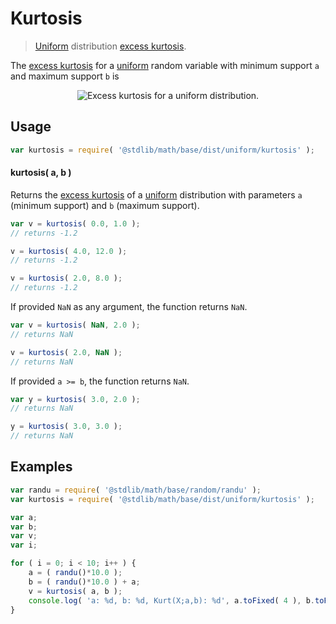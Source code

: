 # Kurtosis

> [Uniform][uniform-distribution] distribution [excess kurtosis][kurtosis].

<!-- Section to include introductory text. Make sure to keep an empty line after the intro `section` element and another before the `/section` close. -->

<section class="intro">

The [excess kurtosis][kurtosis] for a [uniform][uniform-distribution] random variable with minimum support `a` and maximum support `b` is

<!-- <equation class="equation" label="eq:uniform_kurtosis" align="center" raw="\operatorname{Kurt}\left( X \right) = -{\tfrac{6}{5}}" alt="Excess kurtosis for a uniform distribution."> -->

<div class="equation" align="center" data-raw-text="\operatorname{Kurt}\left( X \right) = -{\tfrac{6}{5}}" data-equation="eq:uniform_kurtosis">
    <img src="" alt="Excess kurtosis for a uniform distribution.">
    <br>
</div>

<!-- </equation> -->

</section>

<!-- /.intro -->

<!-- Package usage documentation. -->

<section class="usage">

## Usage

```javascript
var kurtosis = require( '@stdlib/math/base/dist/uniform/kurtosis' );
```

#### kurtosis( a, b )

Returns the [excess kurtosis][kurtosis] of a [uniform][uniform-distribution] distribution with parameters `a` (minimum support) and `b` (maximum support).

```javascript
var v = kurtosis( 0.0, 1.0 );
// returns -1.2

v = kurtosis( 4.0, 12.0 );
// returns -1.2

v = kurtosis( 2.0, 8.0 );
// returns -1.2
```

If provided `NaN` as any argument, the function returns `NaN`.

```javascript
var v = kurtosis( NaN, 2.0 );
// returns NaN

v = kurtosis( 2.0, NaN );
// returns NaN
```

If provided `a >= b`, the function returns `NaN`.

```javascript
var y = kurtosis( 3.0, 2.0 );
// returns NaN

y = kurtosis( 3.0, 3.0 );
// returns NaN
```

</section>

<!-- /.usage -->

<!-- Package usage notes. Make sure to keep an empty line after the `section` element and another before the `/section` close. -->

<section class="notes">

</section>

<!-- /.notes -->

<!-- Package usage examples. -->

<section class="examples">

## Examples

```javascript
var randu = require( '@stdlib/math/base/random/randu' );
var kurtosis = require( '@stdlib/math/base/dist/uniform/kurtosis' );

var a;
var b;
var v;
var i;

for ( i = 0; i < 10; i++ ) {
    a = ( randu()*10.0 );
    b = ( randu()*10.0 ) + a;
    v = kurtosis( a, b );
    console.log( 'a: %d, b: %d, Kurt(X;a,b): %d', a.toFixed( 4 ), b.toFixed( 4 ), v.toFixed( 4 ) );
}
```

</section>

<!-- /.examples -->

<!-- Section to include cited references. If references are included, add a horizontal rule *before* the section. Make sure to keep an empty line after the `section` element and another before the `/section` close. -->

<section class="references">

</section>

<!-- /.references -->

<!-- Section for all links. Make sure to keep an empty line after the `section` element and another before the `/section` close. -->

<section class="links">

[uniform-distribution]: https://en.wikipedia.org/wiki/Uniform_distribution_%28continuous%29

[kurtosis]: https://en.wikipedia.org/wiki/Kurtosis

</section>

<!-- /.links -->
